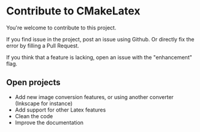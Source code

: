 Contribute to CMakeLatex
========================

You're welcome to contribute to this project. 

If you find issue in the project, post an issue using Github. Or directly fix the error by filling a Pull Request. 

If you think that a feature is lacking, open an issue with the "enhancement" flag. 

Open projects
-------------

* Add new image conversion features, or using another converter (Inkscape for instance)
* Add support for other Latex features
* Clean the code
* Improve the documentation
